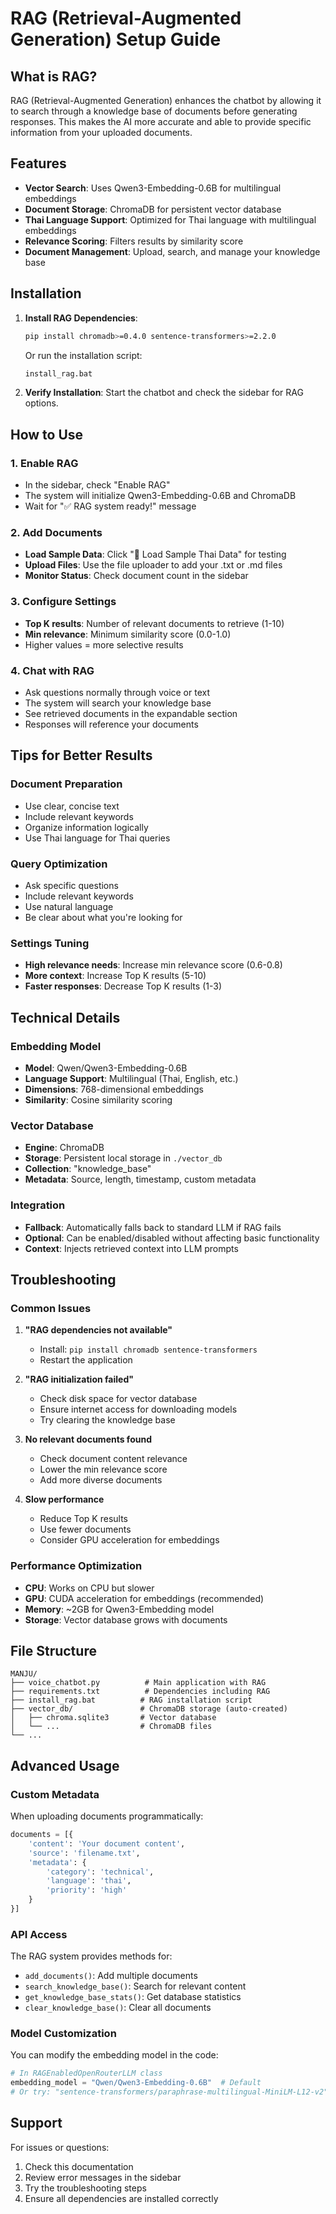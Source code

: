 # RAG (Retrieval-Augmented Generation) Setup Guide

## What is RAG?

RAG (Retrieval-Augmented Generation) enhances the chatbot by allowing it to search through a knowledge base of documents before generating responses. This makes the AI more accurate and able to provide specific information from your uploaded documents.

## Features

- **Vector Search**: Uses Qwen3-Embedding-0.6B for multilingual embeddings
- **Document Storage**: ChromaDB for persistent vector database
- **Thai Language Support**: Optimized for Thai language with multilingual embeddings
- **Relevance Scoring**: Filters results by similarity score
- **Document Management**: Upload, search, and manage your knowledge base

## Installation

1. **Install RAG Dependencies**:
   ```bash
   pip install chromadb>=0.4.0 sentence-transformers>=2.2.0
   ```

   Or run the installation script:
   ```bash
   install_rag.bat
   ```

2. **Verify Installation**:
   Start the chatbot and check the sidebar for RAG options.

## How to Use

### 1. Enable RAG
- In the sidebar, check "Enable RAG"
- The system will initialize Qwen3-Embedding-0.6B and ChromaDB
- Wait for "✅ RAG system ready!" message

### 2. Add Documents
- **Load Sample Data**: Click "📝 Load Sample Thai Data" for testing
- **Upload Files**: Use the file uploader to add your .txt or .md files
- **Monitor Status**: Check document count in the sidebar

### 3. Configure Settings
- **Top K results**: Number of relevant documents to retrieve (1-10)
- **Min relevance**: Minimum similarity score (0.0-1.0)
- Higher values = more selective results

### 4. Chat with RAG
- Ask questions normally through voice or text
- The system will search your knowledge base
- See retrieved documents in the expandable section
- Responses will reference your documents

## Tips for Better Results

### Document Preparation
- Use clear, concise text
- Include relevant keywords
- Organize information logically
- Use Thai language for Thai queries

### Query Optimization
- Ask specific questions
- Include relevant keywords
- Use natural language
- Be clear about what you're looking for

### Settings Tuning
- **High relevance needs**: Increase min relevance score (0.6-0.8)
- **More context**: Increase Top K results (5-10)
- **Faster responses**: Decrease Top K results (1-3)

## Technical Details

### Embedding Model
- **Model**: Qwen/Qwen3-Embedding-0.6B
- **Language Support**: Multilingual (Thai, English, etc.)
- **Dimensions**: 768-dimensional embeddings
- **Similarity**: Cosine similarity scoring

### Vector Database
- **Engine**: ChromaDB
- **Storage**: Persistent local storage in `./vector_db`
- **Collection**: "knowledge_base"
- **Metadata**: Source, length, timestamp, custom metadata

### Integration
- **Fallback**: Automatically falls back to standard LLM if RAG fails
- **Optional**: Can be enabled/disabled without affecting basic functionality
- **Context**: Injects retrieved context into LLM prompts

## Troubleshooting

### Common Issues

1. **"RAG dependencies not available"**
   - Install: `pip install chromadb sentence-transformers`
   - Restart the application

2. **"RAG initialization failed"**
   - Check disk space for vector database
   - Ensure internet access for downloading models
   - Try clearing the knowledge base

3. **No relevant documents found**
   - Check document content relevance
   - Lower the min relevance score
   - Add more diverse documents

4. **Slow performance**
   - Reduce Top K results
   - Use fewer documents
   - Consider GPU acceleration for embeddings

### Performance Optimization

- **CPU**: Works on CPU but slower
- **GPU**: CUDA acceleration for embeddings (recommended)
- **Memory**: ~2GB for Qwen3-Embedding model
- **Storage**: Vector database grows with documents

## File Structure

```
MANJU/
├── voice_chatbot.py          # Main application with RAG
├── requirements.txt          # Dependencies including RAG
├── install_rag.bat          # RAG installation script
├── vector_db/               # ChromaDB storage (auto-created)
│   ├── chroma.sqlite3       # Vector database
│   └── ...                  # ChromaDB files
└── ...
```

## Advanced Usage

### Custom Metadata
When uploading documents programmatically:
```python
documents = [{
    'content': 'Your document content',
    'source': 'filename.txt',
    'metadata': {
        'category': 'technical',
        'language': 'thai',
        'priority': 'high'
    }
}]
```

### API Access
The RAG system provides methods for:
- `add_documents()`: Add multiple documents
- `search_knowledge_base()`: Search for relevant content
- `get_knowledge_base_stats()`: Get database statistics
- `clear_knowledge_base()`: Clear all documents

### Model Customization
You can modify the embedding model in the code:
```python
# In RAGEnabledOpenRouterLLM class
embedding_model = "Qwen/Qwen3-Embedding-0.6B"  # Default
# Or try: "sentence-transformers/paraphrase-multilingual-MiniLM-L12-v2"
```

## Support

For issues or questions:
1. Check this documentation
2. Review error messages in the sidebar
3. Try the troubleshooting steps
4. Ensure all dependencies are installed correctly
